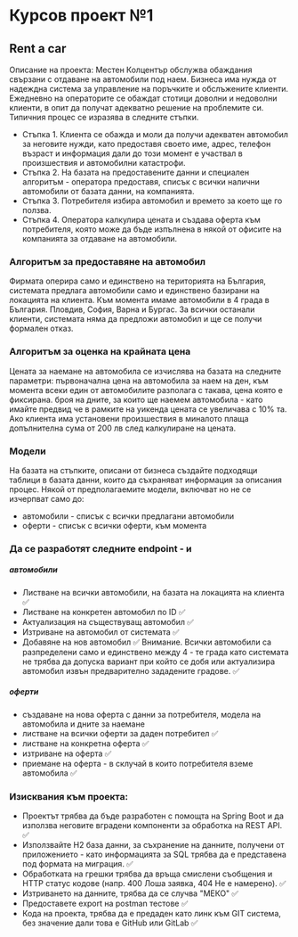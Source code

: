 # Курсов проект №1
## Rent a car

Описание на проекта:
Местен Колцентър обслужва обаждания свързани с отдаване на автомобили под наем. Бизнеса има нужда от надеждна система за управление на поръчките и обслъжените клиенти. Ежедневно на операторите се обаждат стотици доволни и недоволни клиенти, в опит да получат адекватно решение на проблемите си. Типичния процес се изразява в следните стъпки.

- Стъпка 1. Клиента се обажда и моли да получи адекватен автомобил за неговите нужди, като предоставя своето име, адрес, телефон възраст и информация дали до този момент е участвал в произшествия и автомобилни катастрофи.
- Стъпка 2. На базата на предоставените данни и специален алгоритъм - оператора предоставя, списък с всички налични автомобили от базата данни, на компанията.
- Стъпка 3. Потребителя избира автомобил и времето за което ще го ползва.
- Стъпка 4. Оператора калкулира цената и създава оферта към потребителя, която може да бъде изпълнена в някой от офисите на компанията за отдаване на автомобили.

### Алгоритъм за предоставяне на автомобил
Фирмата оперира само и единствено на територията на България, системата предлага автомобили само и единствено базирани на локацията на клиента. Към момента имаме автомобили в 4 града в България. Пловдив, София, Варна и Бургас. За всички останали клиенти, системата няма да предложи автомобил и ще се получи формален отказ.

### Алгоритъм за оценка на крайната цена
Цената за наемане на автомобила се изчислява на базата на следните параметри:
първоначална цена на автомобила за наем на ден, към момента всеки един от автомобилите разполага с такава, цена която е фиксирана.
броя на дните, за които ще наемем автомобила - като имайте предвид че в рамките на уикенда цената се увеличава с 10% та.
Ако клиента има установени произшествия в миналото плаща допълнителна сума от 200 лв след калкулиране на цената.

### Модели
На базата на стъпките, описани от бизнеса създайте подходящи таблици в базата данни, които да съхраняват информация за описания процес. Някой от предполагаемите модели, включват но не се изчерпват само до:

- автомобили - списък с всички предлагани автомобили
- оферти - списък с всички оферти, към момента

### Да се разработят следните endpoint - и
##### автомобили

- Листване на всички автомобили, на базата на локацията на клиента ✅
- Листване на конкретен автомобил по ID ✅
- Актуализация на съществуващ автомобил ✅
- Изтриване на автомобил от системата ✅
- Добавяне на нов автомобил ✅
Внимание. Всички автомобили са разпределени само и единствено между 4 - те града като системата не трябва да допуска вариант при който се добя или актуализира автомобил извън предварително зададените градове. ✅

##### оферти

- създаване на нова оферта с данни за потребителя, модела на автомобила и дните за наемане
- листване на всички оферти за даден потребител ✅
- листване на конкретна оферта ✅
- изтриване на оферта ✅
- приемане на оферта - в склучай в които потребителя вземе автомобила ✅


### Изисквания към проекта:
- Проектът трябва да бъде разработен с помощта на Spring Boot и да използва неговите вградени компоненти за обработка на REST API. ✅
- Използвайте H2 база данни, за съхранение на данните, получени от приложението - като информацията за SQL трябва да е представена под формата на миграция. ✅
- Обработката на грешки трябва да връща смислени съобщения и HTTP статус кодове (напр. 400 Лоша заявка, 404 Не е намерено). ✅
- Изтриването на данните, трябва да се случва "МЕКО" ✅
- Предоставете export на postman тестове ✅
- Кода на проекта, трябва да е предаден като линк към GIT система, без значение дали това е GitHub или GitLab ✅
